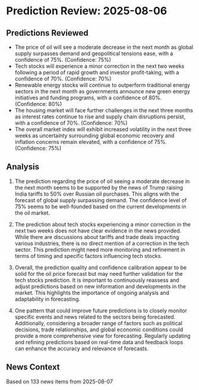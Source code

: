 # Prediction Review: 2025-08-06

## Predictions Reviewed

- The price of oil will see a moderate decrease in the next month as global supply surpasses demand and geopolitical tensions ease, with a confidence of 75%. (Confidence: 75%)
- Tech stocks will experience a minor correction in the next two weeks following a period of rapid growth and investor profit-taking, with a confidence of 70%. (Confidence: 70%)
- Renewable energy stocks will continue to outperform traditional energy sectors in the next month as governments announce new green energy initiatives and funding programs, with a confidence of 80%. (Confidence: 80%)
- The housing market will face further challenges in the next three months as interest rates continue to rise and supply chain disruptions persist, with a confidence of 70%. (Confidence: 70%)
- The overall market index will exhibit increased volatility in the next three weeks as uncertainty surrounding global economic recovery and inflation concerns remain elevated, with a confidence of 75%. (Confidence: 75%)

## Analysis

1. The prediction regarding the price of oil seeing a moderate decrease in the next month seems to be supported by the news of Trump raising India tariffs to 50% over Russian oil purchases. This aligns with the forecast of global supply surpassing demand. The confidence level of 75% seems to be well-founded based on the current developments in the oil market.

2. The prediction about tech stocks experiencing a minor correction in the next two weeks does not have clear evidence in the news provided. While there are discussions about tariffs and trade deals impacting various industries, there is no direct mention of a correction in the tech sector. This prediction might need more monitoring and refinement in terms of timing and specific factors influencing tech stocks.

3. Overall, the prediction quality and confidence calibration appear to be solid for the oil price forecast but may need further validation for the tech stocks prediction. It is important to continuously reassess and adjust predictions based on new information and developments in the market. This highlights the importance of ongoing analysis and adaptability in forecasting.

4. One pattern that could improve future predictions is to closely monitor specific events and news related to the sectors being forecasted. Additionally, considering a broader range of factors such as political decisions, trade relationships, and global economic conditions could provide a more comprehensive view for forecasting. Regularly updating and refining predictions based on real-time data and feedback loops can enhance the accuracy and relevance of forecasts.

## News Context

Based on 133 news items from 2025-08-07
